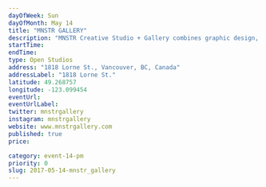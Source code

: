 ```yaml
---
dayOfWeek: Sun
dayOfMonth: May 14
title: "MNSTR GALLERY"
description: "MNSTR Creative Studio + Gallery combines graphic design, art, printmaking, photography, and curation. We are a new artist studio in Mount Pleasant run by us, Ben & Oli a husband and wife duo...part of the space is also our home. We are going to be exhibiting our individual and collaborative work in the coming months and eventually will curate shows for other artists. We were previously in Singapore and Australia the past 10 years to live + work before finding Vancouver as a new home at the beginning of 2016. Please check out our @mnstrgallery account on Instagram for our progress.<br> <br> During the Vancouver Design Week(end), we would love to open our new studio up to visitors to showcase our physical artworks and to play a slideshow of our past and current projects with a projector in the space.<br> <br> Ben (BenG: www.bengsart.com) is planning to set up his work space to share his process from his digital illustrations to the printed material on some of his selected works, and possibly a demo of hand pulled silk screen printing to show part of his workflow. An animator by day at a visual effects company, he’s a self-taught printmaker who decided to create visual social commentary through the silkscreen printing process.<br> <br> I (Oli) will be showing some of my photography work (www.osg.photography) and will have a studio lighting set up for still life/food and a workstation to demonstrate my workflow. Having a background in graphic design has helped me a lot with the creative direction in my photography work, styling and editing skills. I have a passion for all things design and love to collaborate with other creatives. <br> <br> Our collective experiences and skills have brought us to create our little monster (MNSTR) here in Vancouver. We hope to contribute to the art and design scene in the city and are keen to connect with the creative community here... people with different focuses from designers, artists, craftsman, and those who are enthusiastic about visuals. We are thinking of other ways to make the studio visit more special, so we hope that VDW would consider us to be a part of the program this year."
startTime: 
endTime: 
type: Open Studios
address: "1818 Lorne St., Vancouver, BC, Canada"
addressLabel: "1818 Lorne St."
latitude: 49.268757
longitude: -123.099454
eventUrl: 
eventUrlLabel: 
twitter: mnstrgallery
instagram: mnstrgallery
website: www.mnstrgallery.com
published: true
price: 

category: event-14-pm
priority: 0
slug: 2017-05-14-mnstr_gallery
---
```

